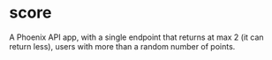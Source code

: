 # score
A Phoenix API app, with a single endpoint that returns at max 2 (it can return less), users with more than a random number of points.

